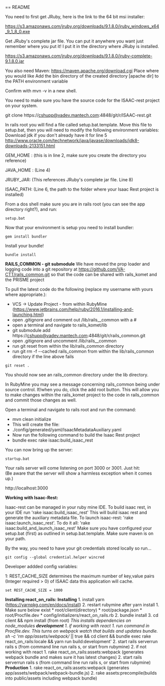 == README

You need to first get JRuby, here is the link to the 64 bit msi installer:

https://s3.amazonaws.com/jruby.org/downloads/9.1.8.0/jruby_windows_x64_9_1_8_0.exe

Get JRuby's complete jar file.  You can put it anywhere you want just remember where you put it!
I put it in the directory where JRuby is installed.

https://s3.amazonaws.com/jruby.org/downloads/9.1.8.0/jruby-complete-9.1.8.0.jar

You also need Maven: https://maven.apache.org/download.cgi
Place where you would like
Add the bin directory of the created directory [apache dir] to the PATH environment variable

Confirm with mvn -v in a new shell. 

You need to make sure you have the source code for the ISAAC-rest project on your system.

git clone https://cshupp@vadev.mantech.com:4848/git/r/ISAAC-rest.git

In rails root you will find a file called setup.bat.template.
Move this file to setup.bat, then you will need to modify the following environment variables:<br>
Download jdk if you don't already have it for line 5 http://www.oracle.com/technetwork/java/javase/downloads/jdk8-downloads-2133151.html

GEM_HOME : (this is in line 2, make sure you create the directory you reference)

JAVA_HOME : (Line 4)

JRUBY_JAR: (This references JRuby's complete jar file.  Line 8)

ISAAC_PATH: (Line 6, the path to the folder where your Isaac Rest project is installed)



From a dos shell make sure you are in rails root (you can see the app directory right?), and run:
```
setup.bat
```

Now that your environment is setup you need to install bundler:
```
gem install bundler
```

Install your bundle!
```
bundle install
```

**RAILS_COMMON - git submodule**
We have moved the prop loader and logging code into a git repository at https://github.com/VA-CTT/rails_common.git so that the code can
be shared with rails_komet and the PRISME project


To pull the latest code do the following (replace my username with yours where appropriate.):
* VCS -> Update Project - from within RubyMine (https://www.jetbrains.com/help/ruby/2016.1/installing-and-launching.html)
* open .gitignore and comment out /lib/rails__common with a #
* open a terminal and navigate to rails_komet/lib
* git submodule add https://cshupp@vadev.mantech.com:4848/git/r/rails_common.git
* open .gitignore and uncomment /lib/rails__common
* run git reset from within the lib/rails_common directory
* run git  rm -f --cached rails_common from within the lib/rails_common directory if the line above fails


```
git reset .
```

You should now see an rails_common directory under the lib directory.

In RubyMine you may see a message concerning rails_common being under source control. If/when you do, click the add root button. This will allow you to make changes within the rails_komet project to the code in rails_common and commit those changes as well.


Open a terminal and navigate to rails root and run the command:
* mvn clean initialize  
* This will create the file:
* ./config/generated/yaml/IsaacMetadataAuxiliary.yaml
* Now run the following command to build the Isaac Rest project
* bundle exec rake isaac:build_isaac_rest



You can now bring up the server:
```
startup.bat
```

Your rails server will come listening on port 3000 or 3001.  Just hit:<BR>
(Be aware that the server will show a harmless exception when it comes up.)

http://localhost:3000

**Working with Isaac-Rest:**

Isaac-rest can be managed in your ruby mine IDE.  To build isaac rest, in your IDE run 'rake isaac:build_isaac_rest'
This will build isaac rest and generate the auxiliary metadata file.
To launch isaac-rest: 'rake isaac:launch_isaac_rest'.
To do it all: 'rake isaac:build_and_launch_isaac_rest'
Make sure you have configured your setup.bat (first) as outlined in setup.bat.template.  Make sure maven is on your path.

By the way, you need to have your git credentials stored locally so run...

```
git config --global credential.helper wincred
```


Developer addded config variables:

1: REST_CACHE_SIZE determines the maximum number of key,value pairs (Integer required  > 0) of ISAAC data this application will cache.
```
set REST_CACHE_SIZE = 1000
```

**Installing react_on_rails:**
**Installing**
    1. install yarn (https://yarnpkg.com/en/docs/install)
    2. restart rubymine after yarn install
	1. Make sure below exist
		* root/client(directory)
		* root/package.json
		* root/Procfile.dev
		* config/initializers/react_on_rails.rb
	2. bundle install
	3. cd client && npm install (from root)
			*This installs dependencies on node_modules
**development**
	1. if working with react
		1. run command in Procfile.dev. This turns on webpack watch that builds and updates bundle.
			sh -c 'rm app/assets/webpack/* || true && cd client && bundle exec rake react_on_rails:locale && yarn run build:development'
		2. start rails serverrun rails s (from command line run rails s, or start from rubymine)
	2. if not working with react
		1. rake react_on_rails:assets:webpack (generates webpack bundle and makes sure it has latest changes)
		2. start rails serverrun rails s (from command line run rails s, or start from rubymine)
**Production**
	1. rake react_on_rails:assets:webpack (generates app/assets/webpack/webpack-bundle.js)
	2. rake assets:precompile(builds into public/assets including webpack bundle)

